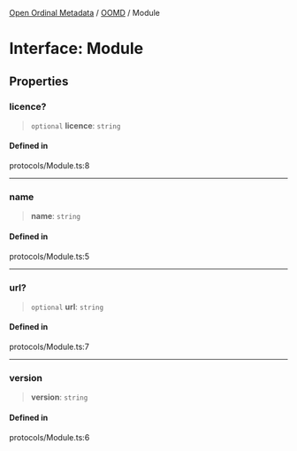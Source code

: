 [Open Ordinal Metadata](../../README.md) / [OOMD](../README.md) / Module

# Interface: Module

## Properties

### licence?

> `optional` **licence**: `string`

#### Defined in

protocols/Module.ts:8

***

### name

> **name**: `string`

#### Defined in

protocols/Module.ts:5

***

### url?

> `optional` **url**: `string`

#### Defined in

protocols/Module.ts:7

***

### version

> **version**: `string`

#### Defined in

protocols/Module.ts:6
